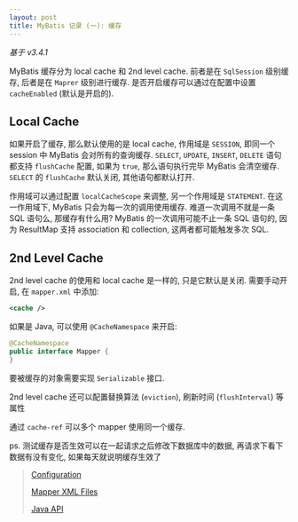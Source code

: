 ```yaml
---
layout: post
title: MyBatis 记录 (一): 缓存
---
```


*基于 v3.4.1*

MyBatis 缓存分为 local cache 和 2nd level cache. 前者是在 `SqlSession` 级别缓存, 
后者是在 `Maprer` 级别进行缓存. 是否开启缓存可以通过在配置中设置 `cacheEnabled` (默认是开启的).

## Local Cache

如果开启了缓存, 那么默认使用的是 local cache, 作用域是 `SESSION`, 即同一个 session 中 MyBatis 会对所有的查询缓存. 
`SELECT`, `UPDATE`, `INSERT`, `DELETE` 语句都支持 `flushCache` 配置, 如果为 `true`, 那么语句执行完毕 MyBatis
会清空缓存. `SELECT` 的 `flushCache` 默认关闭, 其他语句都默认打开.

作用域可以通过配置 `localCacheScope` 来调整, 另一个作用域是 `STATEMENT`. 在这一作用域下, 
MyBatis 只会为每一次的调用使用缓存. 难道一次调用不就是一条 SQL 语句么, 那缓存有什么用? 
MyBatis 的一次调用可能不止一条 SQL 语句的, 因为 ResultMap 支持 association 和 collection, 
这两者都可能触发多次 SQL.

## 2nd Level Cache

2nd level cache 的使用和 local cache 是一样的, 只是它默认是关闭. 需要手动开启, 在 `mapper.xml` 中添加:

``` xml
<cache />
```

如果是 Java, 可以使用 `@CacheNamespace` 来开启:

``` java
@CacheNamespace
public interface Mapper {
}
```

要被缓存的对象需要实现 `Serializable` 接口.

2nd level cache 还可以配置替换算法 (`eviction`), 刷新时间 (`flushInterval`) 等属性

通过 `cache-ref` 可以多个 mapper 使用同一个缓存.

ps. 测试缓存是否生效可以在一起请求之后修改下数据库中的数据, 再请求下看下数据有没有变化, 
如果每天就说明缓存生效了

> [Configuration](http://www.mybatis.org/mybatis-3/configuration.html)
>
> [Mapper XML Files](http://www.mybatis.org/mybatis-3/sqlmap-xml.html)
>
> [Java API](http://www.mybatis.org/mybatis-3/java-api.html)
